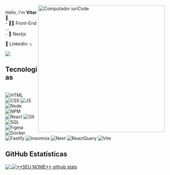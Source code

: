 <img src="https://raw.githubusercontent.com/MicaelliMedeiros/micaellimedeiros/master/image/computer-illustration.png" min-width="400px" max-width="400px" width="400px" align="right" alt="Computador iuriCode">

<p> 
  Hello, I'm <strong>Vitor</strong> 👋.<br>
  - 👨‍💻 Front-End ... <br>
  - 📘 Nextjs <br>
</p>

<p>
  💌 Linkedin: ⤵️
</p>

<p>
  <a href="https://www.linkedin.com/in/vitor-santos-5744861b2/" alt="Linkedin">
  <img src="https://img.shields.io/badge/-Linkedin-0e76a8?style=flat-square&logo=Linkedin&logoColor=white&link=LINK-DO-SEU-LINKEDIN" /></a>
</p> 

## **Tecnologias**

<div align="left" style="display: inline_block"><br>
  <img  alt="HTML" src="https://img.shields.io/badge/HTML-239120?style=for-the-badge&logo=html5&logoColor=white">
  <img  alt="CSS"  src="https://img.shields.io/badge/CSS-239120?&style=for-the-badge&logo=css3&logoColor=white">
  <img  alt="JS" src="https://img.shields.io/badge/JavaScript-F7DF1E?style=for-the-badge&logo=javascript&logoColor=black">
  <img  alt="Node" src="https://img.shields.io/badge/Node.js-339933?style=for-the-badge&logo=nodedotjs&logoColor=white">
  <img  alt="NPM" src="https://img.shields.io/badge/npm-CB3837?style=for-the-badge&logo=npm&logoColor=white">
  <img  alt="React" src="https://img.shields.io/badge/React-20232A?style=for-the-badge&logo=react&logoColor=61DAFB">
  <img  alt="Git" src="https://img.shields.io/badge/Git-E34F26?style=for-the-badge&logo=git&logoColor=white">
  <img  alt="SQL" src="https://img.shields.io/badge/MySQL-005C84?style=for-the-badge&logo=mysql&logoColor=white">
  <img  alt="Figma" src="https://img.shields.io/badge/Figma-F24E1E?style=for-the-badge&logo=figma&logoColor=white">
  <img  alt="Docker" src="https://img.shields.io/badge/Docker-2CA5E0?style=for-the-badge&logo=docker&logoColor=white">
  <img  alt="Fastify" src="https://img.shields.io/badge/fastify-202020?style=for-the-badge&logo=fastify&logoColor=white">
  <img  alt="Insomnia" src="https://img.shields.io/badge/Insomnia-5849be?style=for-the-badge&logo=Insomnia&logoColor=white">
  <img  alt="Next" src="https://img.shields.io/badge/next.js-000000?style=for-the-badge&logo=nextdotjs&logoColor=white">
  <img  alt="ReactQuery" src="https://img.shields.io/badge/React_Query-FF4154?style=for-the-badge&logo=React_Query&logoColor=white">
  <img  alt="Vite" src="https://img.shields.io/badge/Vite-B73BFE?style=for-the-badge&logo=vite&logoColor=FFD62E">
</div>
 
 
 ## **GitHub Estatísticas**


 <a  href="https://github.com/vitorFRE">
  <img align="center" src="https://github-readme-stats.vercel.app/api/top-langs/?username=vitorfre&theme=dracula&hide_langs_below=1" />
 </a>

<a href="https://github.com/vitorFRE">
 <img align="center" src="https://github-readme-stats.vercel.app/api?username=vitorfre&show_icons=true&theme=dracula&line_height=27" alt="**SEU NOME** github stats"/>
</a>
